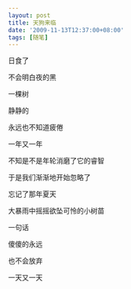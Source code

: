 ```yaml
---
layout: post
title: 天狗来临
date: '2009-11-13T12:37:00+08:00'
tags: [随笔]
---
```


日食了

不会明白夜的黑

一棵树

静静的

永远也不知道疲倦

一年又一年

不知是不是年轮消磨了它的睿智

于是我们渐渐地开始忽略了

忘记了那年夏天

大暴雨中摇摇欲坠可怜的小树苗

一句话

傻傻的永远

也不会放弃

一天又一天
